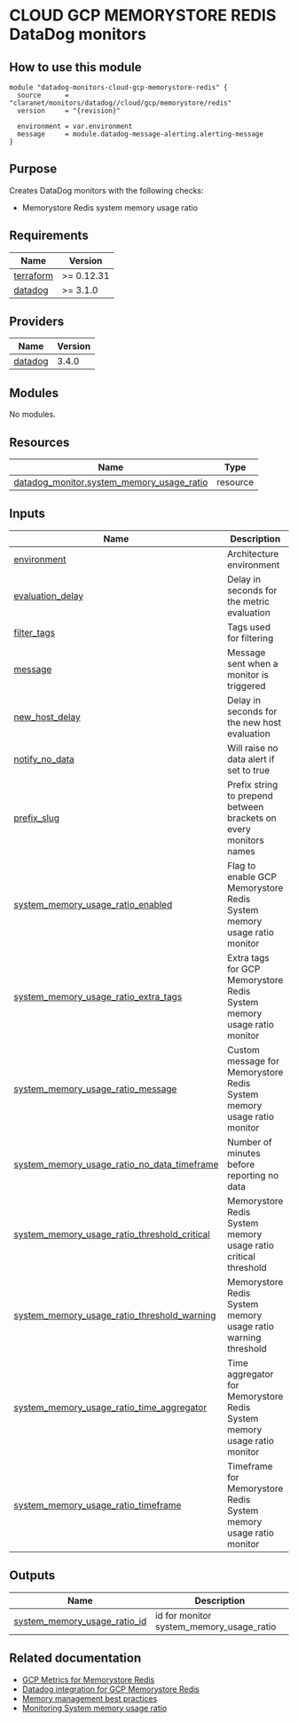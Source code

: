 # CLOUD GCP MEMORYSTORE REDIS DataDog monitors

## How to use this module

```hcl
module "datadog-monitors-cloud-gcp-memorystore-redis" {
  source      = "claranet/monitors/datadog//cloud/gcp/memorystore/redis"
  version     = "{revision}"

  environment = var.environment
  message     = module.datadog-message-alerting.alerting-message
}

```

## Purpose

Creates DataDog monitors with the following checks:

- Memorystore Redis system memory usage ratio

## Requirements

| Name | Version |
|------|---------|
| <a name="requirement_terraform"></a> [terraform](#requirement\_terraform) | >= 0.12.31 |
| <a name="requirement_datadog"></a> [datadog](#requirement\_datadog) | >= 3.1.0 |

## Providers

| Name | Version |
|------|---------|
| <a name="provider_datadog"></a> [datadog](#provider\_datadog) | 3.4.0 |

## Modules

No modules.

## Resources

| Name | Type |
|------|------|
| [datadog_monitor.system_memory_usage_ratio](https://registry.terraform.io/providers/DataDog/datadog/latest/docs/resources/monitor) | resource |

## Inputs

| Name | Description | Type | Default | Required |
|------|-------------|------|---------|:--------:|
| <a name="input_environment"></a> [environment](#input\_environment) | Architecture environment | `string` | n/a | yes |
| <a name="input_evaluation_delay"></a> [evaluation\_delay](#input\_evaluation\_delay) | Delay in seconds for the metric evaluation | `number` | `900` | no |
| <a name="input_filter_tags"></a> [filter\_tags](#input\_filter\_tags) | Tags used for filtering | `string` | `"*"` | no |
| <a name="input_message"></a> [message](#input\_message) | Message sent when a monitor is triggered | `any` | n/a | yes |
| <a name="input_new_host_delay"></a> [new\_host\_delay](#input\_new\_host\_delay) | Delay in seconds for the new host evaluation | `number` | `300` | no |
| <a name="input_notify_no_data"></a> [notify\_no\_data](#input\_notify\_no\_data) | Will raise no data alert if set to true | `bool` | `true` | no |
| <a name="input_prefix_slug"></a> [prefix\_slug](#input\_prefix\_slug) | Prefix string to prepend between brackets on every monitors names | `string` | `""` | no |
| <a name="input_system_memory_usage_ratio_enabled"></a> [system\_memory\_usage\_ratio\_enabled](#input\_system\_memory\_usage\_ratio\_enabled) | Flag to enable GCP Memorystore Redis System memory usage ratio monitor | `string` | `"true"` | no |
| <a name="input_system_memory_usage_ratio_extra_tags"></a> [system\_memory\_usage\_ratio\_extra\_tags](#input\_system\_memory\_usage\_ratio\_extra\_tags) | Extra tags for GCP Memorystore Redis System memory usage ratio monitor | `list(string)` | `[]` | no |
| <a name="input_system_memory_usage_ratio_message"></a> [system\_memory\_usage\_ratio\_message](#input\_system\_memory\_usage\_ratio\_message) | Custom message for Memorystore Redis System memory usage ratio monitor | `string` | `""` | no |
| <a name="input_system_memory_usage_ratio_no_data_timeframe"></a> [system\_memory\_usage\_ratio\_no\_data\_timeframe](#input\_system\_memory\_usage\_ratio\_no\_data\_timeframe) | Number of minutes before reporting no data | `string` | `20` | no |
| <a name="input_system_memory_usage_ratio_threshold_critical"></a> [system\_memory\_usage\_ratio\_threshold\_critical](#input\_system\_memory\_usage\_ratio\_threshold\_critical) | Memorystore Redis System memory usage ratio critical threshold | `string` | `90` | no |
| <a name="input_system_memory_usage_ratio_threshold_warning"></a> [system\_memory\_usage\_ratio\_threshold\_warning](#input\_system\_memory\_usage\_ratio\_threshold\_warning) | Memorystore Redis System memory usage ratio warning threshold | `string` | `80` | no |
| <a name="input_system_memory_usage_ratio_time_aggregator"></a> [system\_memory\_usage\_ratio\_time\_aggregator](#input\_system\_memory\_usage\_ratio\_time\_aggregator) | Time aggregator for Memorystore Redis System memory usage ratio monitor | `string` | `"min"` | no |
| <a name="input_system_memory_usage_ratio_timeframe"></a> [system\_memory\_usage\_ratio\_timeframe](#input\_system\_memory\_usage\_ratio\_timeframe) | Timeframe for Memorystore Redis System memory usage ratio monitor | `string` | `"last_10m"` | no |

## Outputs

| Name | Description |
|------|-------------|
| <a name="output_system_memory_usage_ratio_id"></a> [system\_memory\_usage\_ratio\_id](#output\_system\_memory\_usage\_ratio\_id) | id for monitor system\_memory\_usage\_ratio |
## Related documentation

* [GCP Metrics for Memorystore Redis](https://cloud.google.com/monitoring/api/metrics_gcp#gcp-redis)
* [Datadog integration for GCP Memorystore Redis](https://docs.datadoghq.com/integrations/google_cloud_redis/)
* [Memory management best practices](https://cloud.google.com/memorystore/docs/redis/memory-management-best-practices#monitor_your_instances_memory_usage)
* [Monitoring System memory usage ratio](https://cloud.google.com/memorystore/docs/redis/memory-management-best-practices#system_memory_usage_ratio_2)
